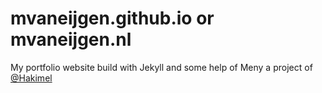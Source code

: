 mvaneijgen.github.io or mvaneijgen.nl
====================

My portfolio website build with Jekyll and some help of Meny a project of [@Hakimel](github.com/hakimel/Meny)
